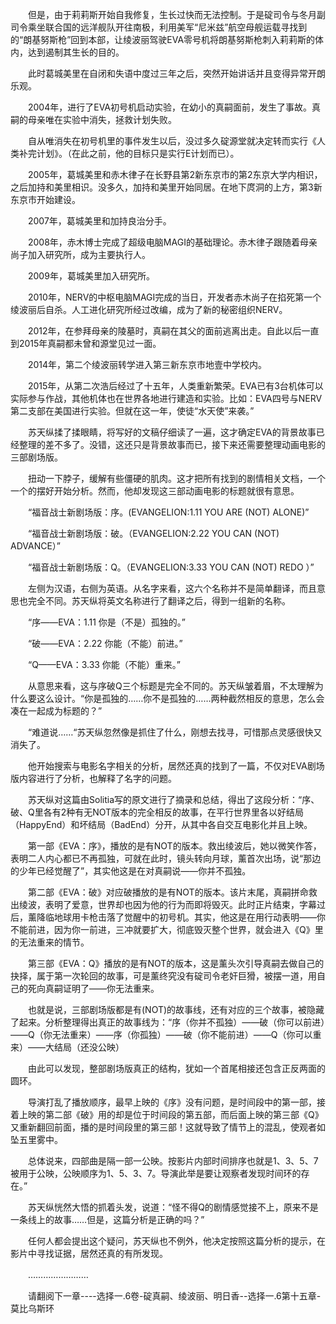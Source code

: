 <div class="read-content j_readContent" id="">
                <p>　　但是，由于莉莉斯开始自我修复，生长过快而无法控制。于是碇司令与冬月副司令乘坐联合国的远洋舰队开往南极，利用美军“尼米兹”航空母舰运载寻找到的“朗基努斯枪”回到本部，让绫波丽驾驶EVA零号机将朗基努斯枪刺入莉莉斯的体内，达到遏制其生长的目的。<p>　　此时葛城美里在自闭和失语中度过三年之后，突然开始讲话并且变得异常开朗乐观。<p>　　2004年，进行了EVA初号机启动实验，在幼小的真嗣面前，发生了事故。真嗣的母亲唯在实验中消失，拯救计划失败。<p>　　自从唯消失在初号机里的事件发生以后，没过多久碇源堂就决定转而实行《人类补完计划》。（在此之前，他的目标只是实行E计划而已）。<p>　　2005年，葛城美里和赤木律子在长野县第2新东京市的第2东京大学内相识，之后加持和美里相识。没多久，加持和美里开始同居。在地下庹洞的上方，第3新东京市开始建设。<p>　　2007年，葛城美里和加持良治分手。<p>　　2008年，赤木博士完成了超级电脑MAGI的基础理论。赤木律子跟随着母亲尚子加入研究所，成为主要执行人。<p>　　2009年，葛城美里加入研究所。<p>　　2010年，NERV的中枢电脑MAGI完成的当日，开发者赤木尚子在掐死第一个绫波丽后自杀。人工进化研究所经过改编，成为了新的秘密组织NERV。<p>　　2012年，在参拜母亲的陵墓时，真嗣在其父的面前逃离出走。自此以后一直到2015年真嗣都未曾和源堂见过一面。<p>　　2014年，第二个绫波丽转学进入第三新东京市地壹中学校内。<p>　　2015年，从第二次浩后经过了十五年，人类重新繁荣。EVA已有3台机体可以实际参与作战，其他机体也在世界各地进行建造和实验。比如：EVA四号与NERV第二支部在美国进行实验。但就在这一年，使徒“水天使”来袭。”<p>　　苏天纵揉了揉眼睛，将写好的文稿仔细读了一遍，这才确定EVA的背景故事已经整理的差不多了。没错，这还只是背景故事而已，接下来还需要整理动画电影的三部剧场版。<p>　　扭动一下脖子，缓解有些僵硬的肌肉。这才把所有找到的剧情相关文档，一个一个的摆好开始分析。然而，他却发现这三部动画电影的标题就很有意思。<p>　　“福音战士新剧场版：序。(EVANGELION:1.11 YOU ARE (NOT) ALONE)”<p>　　“福音战士新剧场版：破。（EVANGELION:2.22 YOU CAN (NOT) ADVANCE）”<p>　　“福音战士新剧场版：Q。（EVANGELION:3.33 YOU CAN (NOT) REDO ）”<p>　　左侧为汉语，右侧为英语。从名字来看，这六个名称并不是简单翻译，而且意思也完全不同。苏天纵将英文名称进行了翻译之后，得到一组新的名称。<p>　　“序——EVA：1.11 你是（不是）孤独的。”<p>　　“破——EVA：2.22 你能（不能）前进。”<p>　　“Q——EVA：3.33 你能（不能）重来。”<p>　　从意思来看，这与序破Q三个标题是完全不同的。苏天纵皱着眉，不太理解为什么要这么设计。“你是孤独的……你不是孤独的……两种截然相反的意思，怎么会凑在一起成为标题的？”<p>　　“难道说……“苏天纵忽然像是抓住了什么，刚想去找寻，可惜那点灵感很快又消失了。<p>　　他开始搜索与电影名字相关的分析，居然还真的找到了一篇，不仅对EVA剧场版内容进行了分析，也解释了名字的问题。<p>　　苏天纵对这篇由Solitia写的原文进行了摘录和总结，得出了这段分析：“序、破、Q里各有2种有无NOT版本的完全相反的故事，在平行世界里各以好结局（HappyEnd）和坏结局（BadEnd）分开，从其中各自交互电影化并且上映。<p>　　第一部《EVA：序》，播放的是有NOT的版本。救出绫波后，她以微笑作答，表明二人内心都已不再孤独，可就在此时，镜头转向月球，薰首次出场，说“那边的少年已经觉醒了”，其实他这是在对真嗣说——你并不孤独。<p>　　第二部《EVA：破》对应破播放的是有NOT的版本。该片末尾，真嗣拼命救出绫波，表明了爱意，世界却也因为他的行为而即将毁灭。此时正片结束，字幕过后，薰降临地球用卡枪击落了觉醒中的初号机。其实，他这是在用行动表明——你不能前进，因为你一前进，三冲就要扩大，彻底毁灭整个世界，就会进入《Q》里的无法重来的情节。<p>　　第三部《EVA：Q》播放的是有NOT的版本，这是薰头次引导真嗣去做自己的抉择，属于第一次轮回的故事，可是薰终究没有碇司令老奸巨猾，被摆一道，用自己的死向真嗣证明了——你无法重来。<p>　　也就是说，三部剧场版都是有(NOT)的故事线，还有对应的三个故事，被隐藏了起来。分析整理得出真正的故事线为：“序（你并不孤独）——破（你可以前进）——Q（你无法重来）——序（你孤独）——破（你不能前进）——Q（你可以重来）——大结局（还没公映）<p>　　由此可以发现，整部剧场版真正的结构，犹如一个首尾相接还包含正反两面的圆环。<p>　　导演打乱了播放顺序，最早上映的《序》没有问题，是时间段中的第一部，接着上映的第二部《破》用的却是位于时间段的第五部，而后面上映的第三部《Q》又重新翻回前面，播的是时间段里的第三部！这就导致了情节上的混乱，使观者如坠五里雾中。<p>　　总体说来，四部曲是隔一部一公映。按影片内部时间排序也就是1、3、5、7被用于公映，公映顺序为1、5、3、7。导演此举是要让观察者发现时间环的存在。”<p>　　苏天纵恍然大悟的抓着头发，说道：“怪不得Q的剧情感觉接不上，原来不是一条线上的故事……但是，这篇分析是正确的吗？”<p>　　任何人都会提出这个疑问，苏天纵也不例外，他决定按照这篇分析的提示，在影片中寻找证据，居然还真的有所发现。<p>　　……………………<p>　　请翻阅下一章----选择一.6卷-碇真嗣、绫波丽、明日香--选择一.6第十五章-莫比乌斯环<p>　　<p> 
            </div>